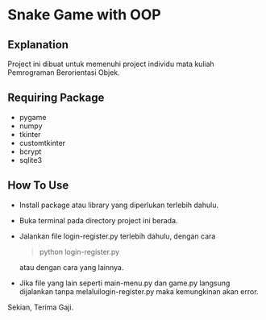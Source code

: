 # Snake Game with OOP

## Explanation

Project ini dibuat untuk memenuhi project individu mata kuliah Pemrograman Berorientasi Objek.

## Requiring Package

- pygame
- numpy
- tkinter
- customtkinter
- bcrypt
- sqlite3

## How To Use

- Install package atau library yang diperlukan terlebih dahulu.
- Buka terminal pada directory project ini berada.
- Jalankan file login-register.py terlebih dahulu, dengan cara
  > python login-register.py

  atau dengan cara yang lainnya.
- Jika file yang lain seperti main-menu.py dan game.py langsung dijalankan tanpa melaluilogin-register.py maka kemungkinan akan error.

Sekian, Terima Gaji.
